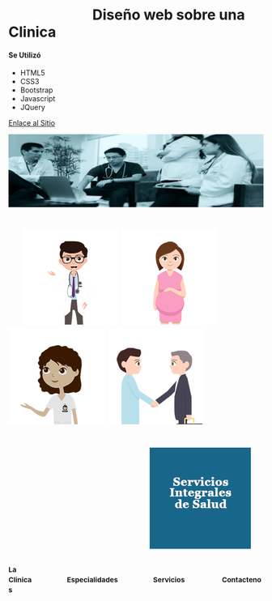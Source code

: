 # &nbsp;&nbsp;&nbsp;&nbsp;&nbsp;&nbsp;&nbsp;&nbsp;&nbsp;&nbsp;&nbsp;&nbsp;&nbsp;&nbsp;&nbsp;&nbsp;&nbsp;&nbsp;&nbsp;&nbsp;&nbsp;&nbsp;&nbsp;&nbsp;&nbsp;__Diseño web sobre una Clinica__
#### Se Utilizó
+ HTML5
+ CSS3
+ Bootstrap
+ Javascript
+ JQuery 

[Enlace al Sitio](http://fundamento.hol.es)

![](imagenes/1.jpg)
# &nbsp;&nbsp;&nbsp;&nbsp;![](imagenes/staff.png)  ![](imagenes/baby-hope.png) ![](imagenes/hospitalizacion.png)  ![](imagenes/salud.png)
# &nbsp;&nbsp;&nbsp;&nbsp;&nbsp;&nbsp;&nbsp;&nbsp;&nbsp;&nbsp;&nbsp;&nbsp;&nbsp;&nbsp;&nbsp;&nbsp;&nbsp;&nbsp;&nbsp;&nbsp;&nbsp;&nbsp;&nbsp;&nbsp;&nbsp;&nbsp;&nbsp;&nbsp;&nbsp;&nbsp;&nbsp;&nbsp;&nbsp;&nbsp;&nbsp;&nbsp;&nbsp;&nbsp;&nbsp;&nbsp;&nbsp;&nbsp;![](imagenes/servicio_7.png)
### <small>La Clinica</small>&nbsp;&nbsp;&nbsp;&nbsp;&nbsp;&nbsp;&nbsp;&nbsp;&nbsp;&nbsp;&nbsp;&nbsp;&nbsp;&nbsp;&nbsp;&nbsp;&nbsp;&nbsp;<small>Especialidades</small>&nbsp;&nbsp;&nbsp;&nbsp;&nbsp;&nbsp;&nbsp;&nbsp;&nbsp;&nbsp;&nbsp;&nbsp;&nbsp;&nbsp;&nbsp;&nbsp;&nbsp;&nbsp;<small>Servicios</small>&nbsp;&nbsp;&nbsp;&nbsp;&nbsp;&nbsp;&nbsp;&nbsp;&nbsp;&nbsp;&nbsp;&nbsp;&nbsp;&nbsp;&nbsp;&nbsp;&nbsp;&nbsp;&nbsp;<small>Contactenos</small> 

